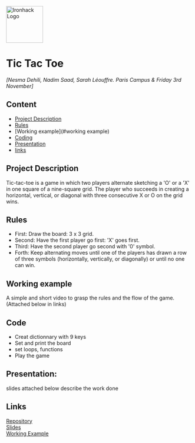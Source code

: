
<img src="https://bit.ly/2VnXWr2" alt="Ironhack Logo" width="100"/>

# Tic Tac Toe


*[Nesma Dehili, Nadim Saad, Sarah Léouffre. Paris Campus & Friday 3rd November]*

## Content
- [Project Description](#project-description)
- [Rules](#rules)
- [Working example](#working example)
- [Coding](#coding)
- [Presentation](#presentation)
- [links](#links)

## Project Description
Tic-tac-toe is a game in which two players alternate sketching a 'O' or a 'X' in one square of a nine-square grid. The player who succeeds in creating a horizontal, vertical, or diagonal with three consecutive X or O on the grid wins. 

## Rules
- First: Draw the board: 3 x 3 grid.
- Second: Have the first player go first: 'X' goes first.
- Third: Have the second player go second with '0' symbol.
- Forth: Keep alternating moves until one of the players has drawn a row of three symbols (horizontally, vertically, or diagonally) or until no one can win.


## Working example 
A simple and short video to grasp the rules and the flow of the game. (Attached below in links)

## Code
- Creat dictionnary with 9 keys
- Set and print the board
- set loops, functions 
- Play the game 
## Presentation: 
slides attached below describe the work done
## Links

[Repository](https://github.com/Nesmad/Tic-Tac-Toe-Game-)  
[Slides](https://github.com/Nesmad/Tic-Tac-Toe-Game-/blob/main/Tic-Tac-Toe%20Project%20Presentation%20%5BDAFT%20NOV%202021%5D.pptx)  
[Working Example](https://www.youtube.com/watch?v=USEjXNCTvcc) 
